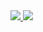 <div style="display: inline-block;">
  <a href="https://github.com/lang-codes">
  <img src="https://github-readme-stats.vercel.app/api?username=lang-codes&show_icons=true&theme=dark&include_all_commits=true&count_private=true"/>
  <img src="https://github-readme-stats.vercel.app/api/top-langs/?username=lang-codes&layout=compact&langs_count=7&theme=dark"/>
</div>
